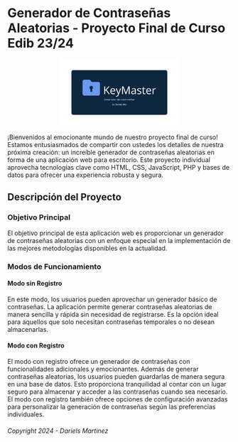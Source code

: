 # Generador de Contraseñas Aleatorias - Proyecto Final de Curso Edib 23/24

<div align="center">
  <img height="150" src="https://github.com/DarielsMtz/KeyMaster/blob/master/img/desktop/Frame%202.jpg"  />
</div>

¡Bienvenidos al emocionante mundo de nuestro proyecto final de curso! Estamos entusiasmados de compartir con ustedes los detalles de nuestra próxima creación: un increíble generador de contraseñas aleatorias en forma de una aplicación web para escritorio. Este proyecto individual aprovecha tecnologías clave como HTML, CSS, JavaScript, PHP y bases de datos para ofrecer una experiencia robusta y segura.

## Descripción del Proyecto

### Objetivo Principal
El objetivo principal de esta aplicación web es proporcionar un generador de contraseñas aleatorias con un enfoque especial en la implementación de las mejores metodologías disponibles en la actualidad.

### Modos de Funcionamiento

#### Modo sin Registro
En este modo, los usuarios pueden aprovechar un generador básico de contraseñas. La aplicación permite generar contraseñas aleatorias de manera sencilla y rápida sin necesidad de registrarse. Es la opción ideal para aquellos que solo necesitan contraseñas temporales o no desean almacenarlas.

#### Modo con Registro
El modo con registro ofrece un generador de contraseñas con funcionalidades adicionales y emocionantes. Además de generar contraseñas aleatorias, los usuarios pueden guardarlas de manera segura en una base de datos. Esto proporciona tranquilidad al contar con un lugar seguro para almacenar y acceder a las contraseñas cuando sea necesario. El modo con registro también ofrece opciones de configuración avanzadas para personalizar la generación de contraseñas según las preferencias individuales.

###### _Copyright 2024 - Dariels Martinez_ 

